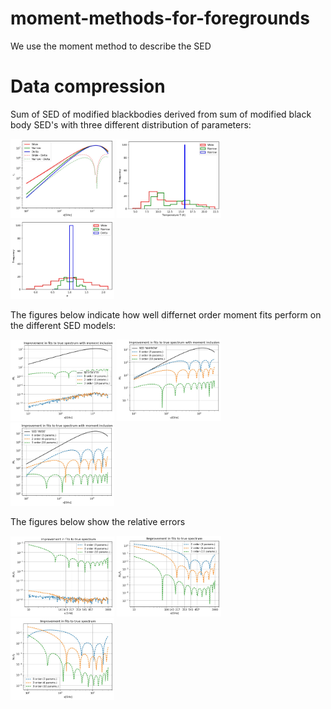 # moment-methods-for-foregrounds

We use the moment method to describe the SED 

# Data compression

Sum of SED of modified blackbodies derived from sum of modified black body SED's with three different distribution of parameters:

<img src="https://github.com/adityarotti/moment-methods-for-foregrounds/blob/master/figures/data_compression/model_sed.jpeg" alt="Alpha distribution" width="33%" ></img>
<img src="https://github.com/adityarotti/moment-methods-for-foregrounds/blob/master/figures/data_compression/T_distribution.jpeg" alt="T distribution" width="33%"></img>
<img src="https://github.com/adityarotti/moment-methods-for-foregrounds/blob/master/figures/data_compression/alpha_distribution.jpeg" alt="Alpha distribution" width="33%"></img>


The figures below indicate how well differnet order moment fits perform on the different SED models:

<img src="https://github.com/adityarotti/moment-methods-for-foregrounds/blob/master/figures/data_compression/improvement_in_fits_delta_sed.jpeg" alt="Alpha distribution" width="33%"></img>
<img src="https://github.com/adityarotti/moment-methods-for-foregrounds/blob/master/figures/data_compression/improvement_in_fits_narrow_sed.jpeg" alt="Alpha distribution" width="33%"></img>
<img src="https://github.com/adityarotti/moment-methods-for-foregrounds/blob/master/figures/data_compression/improvement_in_fits_wide_sed.jpeg" alt="Alpha distribution" width="33%"></img>

The figures below show the relative errors

<img src="https://github.com/adityarotti/moment-methods-for-foregrounds/blob/master/figures/data_compression/relative_error_with_taylor_order_delta_sed.jpeg" alt="Alpha distribution" width="33%"></img>
<img src="https://github.com/adityarotti/moment-methods-for-foregrounds/blob/master/figures/data_compression/relative_error_with_taylor_order_narrow_sed.jpeg" alt="Alpha distribution" width="33%"></img>
<img src="https://github.com/adityarotti/moment-methods-for-foregrounds/blob/master/figures/data_compression/relative_error_with_taylor_order_wide_sed.jpeg" alt="Alpha distribution" width="33%"></img>
